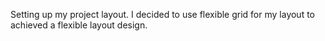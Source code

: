  Setting up my project layout. I decided to use flexible grid for my layout to achieved a flexible layout design.